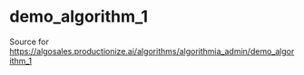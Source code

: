 # demo_algorithm_1
Source for https://algosales.productionize.ai/algorithms/algorithmia_admin/demo_algorithm_1
